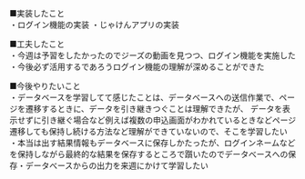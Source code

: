 ■実装したこと<br>
・ログイン機能の実装
・じゃけんアプリの実装

■工夫したこと<br>
・今週は予習をしたかったのでジーズの動画を見つつ、ログイン機能を実施した
・今後必ず活用するであろうログイン機能の理解が深めることができた

■今後やりたいこと<br>
・データベースを学習してて感じたことは、データベースへの送信作業で、ページを遷移するときに、データを引き継きつぐことは理解できたが、
データを表示せずに引き継ぐ場合など例えば複数の申込画面がわかれているときなどページ遷移しても保持し続ける方法など理解ができていないので、そこを学習したい
・本当は出す結果情報もデータベースに保存しかたったが、ログインネームなどを保持しながら最終的な結果を保存するところで躓いたのでデータべースへの保存・データべースからの出力を来週にかけて学習したい

